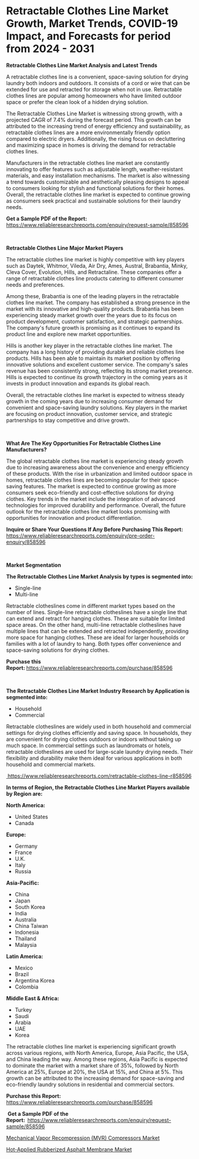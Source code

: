 <p><h1>Retractable Clothes Line Market Growth, Market Trends, COVID-19 Impact, and Forecasts for period from 2024 - 2031</h1></p><p><strong>Retractable Clothes Line Market Analysis and Latest Trends</strong></p>
<p><p>A retractable clothes line is a convenient, space-saving solution for drying laundry both indoors and outdoors. It consists of a cord or wire that can be extended for use and retracted for storage when not in use. Retractable clothes lines are popular among homeowners who have limited outdoor space or prefer the clean look of a hidden drying solution.</p><p>The Retractable Clothes Line Market is witnessing strong growth, with a projected CAGR of 7.4% during the forecast period. This growth can be attributed to the increasing trend of energy efficiency and sustainability, as retractable clothes lines are a more environmentally friendly option compared to electric dryers. Additionally, the rising focus on decluttering and maximizing space in homes is driving the demand for retractable clothes lines.</p><p>Manufacturers in the retractable clothes line market are constantly innovating to offer features such as adjustable length, weather-resistant materials, and easy installation mechanisms. The market is also witnessing a trend towards customizable and aesthetically pleasing designs to appeal to consumers looking for stylish and functional solutions for their homes. Overall, the retractable clothes line market is expected to continue growing as consumers seek practical and sustainable solutions for their laundry needs.</p></p>
<p><strong>Get a Sample PDF of the Report:&nbsp;</strong> <a href="https://www.reliableresearchreports.com/enquiry/request-sample/858596">https://www.reliableresearchreports.com/enquiry/request-sample/858596</a></p>
<p>&nbsp;</p>
<p><strong>Retractable Clothes Line Major Market Players</strong></p>
<p><p>The retractable clothes line market is highly competitive with key players such as Daytek, Whitmor, Vileda, Air Dry, Ames, Austral, Brabantia, Minky, Cleva Cover, Evolution, Hills, and Retractaline. These companies offer a range of retractable clothes line products catering to different consumer needs and preferences. </p><p>Among these, Brabantia is one of the leading players in the retractable clothes line market. The company has established a strong presence in the market with its innovative and high-quality products. Brabantia has been experiencing steady market growth over the years due to its focus on product development, customer satisfaction, and strategic partnerships. The company's future growth is promising as it continues to expand its product line and explore new market opportunities. </p><p>Hills is another key player in the retractable clothes line market. The company has a long history of providing durable and reliable clothes line products. Hills has been able to maintain its market position by offering innovative solutions and excellent customer service. The company's sales revenue has been consistently strong, reflecting its strong market presence. Hills is expected to continue its growth trajectory in the coming years as it invests in product innovation and expands its global reach.</p><p>Overall, the retractable clothes line market is expected to witness steady growth in the coming years due to increasing consumer demand for convenient and space-saving laundry solutions. Key players in the market are focusing on product innovation, customer service, and strategic partnerships to stay competitive and drive growth.</p></p>
<p>&nbsp;</p>
<p><strong>What Are The Key Opportunities For Retractable Clothes Line Manufacturers?</strong></p>
<p><p>The global retractable clothes line market is experiencing steady growth due to increasing awareness about the convenience and energy efficiency of these products. With the rise in urbanization and limited outdoor space in homes, retractable clothes lines are becoming popular for their space-saving features. The market is expected to continue growing as more consumers seek eco-friendly and cost-effective solutions for drying clothes. Key trends in the market include the integration of advanced technologies for improved durability and performance. Overall, the future outlook for the retractable clothes line market looks promising with opportunities for innovation and product differentiation.</p></p>
<p><strong>Inquire or Share Your Questions If Any Before Purchasing This Report:</strong> <a href="https://www.reliableresearchreports.com/enquiry/pre-order-enquiry/858596">https://www.reliableresearchreports.com/enquiry/pre-order-enquiry/858596</a></p>
<p>&nbsp;</p>
<p><strong>Market Segmentation</strong></p>
<p><strong>The Retractable Clothes Line Market Analysis by types is segmented into:</strong></p>
<p><ul><li>Single-line</li><li>Multi-line</li></ul></p>
<p><p>Retractable clotheslines come in different market types based on the number of lines. Single-line retractable clotheslines have a single line that can extend and retract for hanging clothes. These are suitable for limited space areas. On the other hand, multi-line retractable clotheslines have multiple lines that can be extended and retracted independently, providing more space for hanging clothes. These are ideal for larger households or families with a lot of laundry to hang. Both types offer convenience and space-saving solutions for drying clothes.</p></p>
<p><strong>Purchase this Report:&nbsp;</strong><a href="https://www.reliableresearchreports.com/purchase/858596">https://www.reliableresearchreports.com/purchase/858596</a></p>
<p>&nbsp;</p>
<p><strong>The Retractable Clothes Line Market Industry Research by Application is segmented into:</strong></p>
<p><ul><li>Household</li><li>Commercial</li></ul></p>
<p><p>Retractable clotheslines are widely used in both household and commercial settings for drying clothes efficiently and saving space. In households, they are convenient for drying clothes outdoors or indoors without taking up much space. In commercial settings such as laundromats or hotels, retractable clotheslines are used for large-scale laundry drying needs. Their flexibility and durability make them ideal for various applications in both household and commercial markets.</p></p>
<p><a href="https://www.reliableresearchreports.com/retractable-clothes-line-r858596">&nbsp;https://www.reliableresearchreports.com/retractable-clothes-line-r858596</a></p>
<p><strong>In terms of Region, the Retractable Clothes Line Market Players available by Region are:</strong></p>
<p>
    <p> <strong> North America: </strong>
        <ul>
            <li>United States</li>
            <li>Canada</li>
        </ul>
        </p> 
    <p> <strong> Europe: </strong>
        <ul>
            <li>Germany</li>
            <li>France</li>
            <li>U.K.</li>
            <li>Italy</li>
            <li>Russia</li>
        </ul>
        </p> 
    <p> <strong> Asia-Pacific: </strong>
        <ul>
            <li>China</li>
            <li>Japan</li>
            <li>South Korea</li>
            <li>India</li>
            <li>Australia</li>
            <li>China Taiwan</li>
            <li>Indonesia</li>
            <li>Thailand</li>
            <li>Malaysia</li>
        </ul>
        </p> 
    <p> <strong> Latin America: </strong>
        <ul>
            <li>Mexico</li>
            <li>Brazil</li>
            <li>Argentina Korea</li>
            <li>Colombia</li>
        </ul>
        </p> 
    <p> <strong> Middle East & Africa: </strong>
        <ul>
            <li>Turkey</li>
            <li>Saudi</li>
            <li>Arabia</li>
            <li>UAE</li>
            <li>Korea</li>
        </ul>
    </p>
    </p>
<p><p>The retractable clothes line market is experiencing significant growth across various regions, with North America, Europe, Asia Pacific, the USA, and China leading the way. Among these regions, Asia Pacific is expected to dominate the market with a market share of 35%, followed by North America at 25%, Europe at 20%, the USA at 15%, and China at 5%. This growth can be attributed to the increasing demand for space-saving and eco-friendly laundry solutions in residential and commercial sectors.</p></p>
<p><strong>Purchase this Report: </strong><a href="https://www.reliableresearchreports.com/purchase/858596">https://www.reliableresearchreports.com/purchase/858596</a></p>
<p>&nbsp;<strong>Get a Sample PDF of the Report:&nbsp;&nbsp;</strong><a href="https://www.reliableresearchreports.com/enquiry/request-sample/858596">https://www.reliableresearchreports.com/enquiry/request-sample/858596</a></p>
<p><strong></strong></p>
<p><p><a href="https://view.publitas.com/reportprime-1/global-mechanical-vapor-recompression-mvr-compressors-market-by-product-type-by-application-by-region-and-companies-industry-segment-outlook-market-assessment-competition-scenario-trends-and-forecast-2024-2031/">Mechanical Vapor Recompression (MVR) Compressors Market</a></p><p><a href="https://github.com/CliffMedina6/Market-Research-Report-List-5/blob/main/hot-applied-rubberized-asphalt-membrane-market.md">Hot-Applied Rubberized Asphalt Membrane Market</a></p></p>